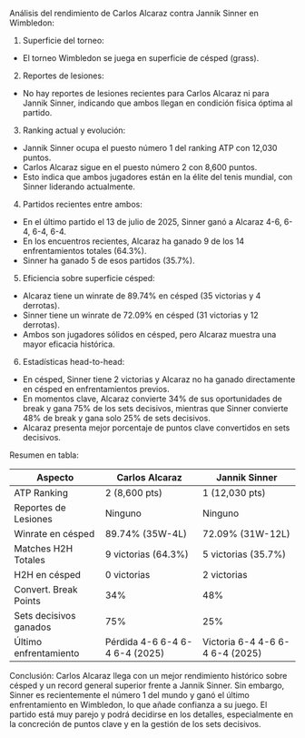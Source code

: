 Análisis del rendimiento de Carlos Alcaraz contra Jannik Sinner en Wimbledon:

1. Superficie del torneo:
- El torneo Wimbledon se juega en superficie de césped (grass).

2. Reportes de lesiones:
- No hay reportes de lesiones recientes para Carlos Alcaraz ni para Jannik Sinner, indicando que ambos llegan en condición física óptima al partido.

3. Ranking actual y evolución:
- Jannik Sinner ocupa el puesto número 1 del ranking ATP con 12,030 puntos.
- Carlos Alcaraz sigue en el puesto número 2 con 8,600 puntos.
- Esto indica que ambos jugadores están en la élite del tenis mundial, con Sinner liderando actualmente.

4. Partidos recientes entre ambos:
- En el último partido el 13 de julio de 2025, Sinner ganó a Alcaraz 4-6, 6-4, 6-4, 6-4.
- En los encuentros recientes, Alcaraz ha ganado 9 de los 14 enfrentamientos totales (64.3%).
- Sinner ha ganado 5 de esos partidos (35.7%).

5. Eficiencia sobre superficie césped:
- Alcaraz tiene un winrate de 89.74% en césped (35 victorias y 4 derrotas).
- Sinner tiene un winrate de 72.09% en césped (31 victorias y 12 derrotas).
- Ambos son jugadores sólidos en césped, pero Alcaraz muestra una mayor eficacia histórica.

6. Estadísticas head-to-head:
- En césped, Sinner tiene 2 victorias y Alcaraz no ha ganado directamente en césped en enfrentamientos previos.
- En momentos clave, Alcaraz convierte 34% de sus oportunidades de break y gana 75% de los sets decisivos, mientras que Sinner convierte 48% de break y gana solo 25% de sets decisivos.
- Alcaraz presenta mejor porcentaje de puntos clave convertidos en sets decisivos.

Resumen en tabla:

| Aspecto                   | Carlos Alcaraz                 | Jannik Sinner                  |
|---------------------------|-------------------------------|-------------------------------|
| ATP Ranking               | 2 (8,600 pts)                 | 1 (12,030 pts)                 |
| Reportes de Lesiones      | Ninguno                      | Ninguno                      |
| Winrate en césped         | 89.74% (35W-4L)              | 72.09% (31W-12L)             |
| Matches H2H Totales       | 9 victorias (64.3%)          | 5 victorias (35.7%)          |
| H2H en césped             | 0 victorias                  | 2 victorias                  |
| Convert. Break Points     | 34%                         | 48%                         |
| Sets decisivos ganados    | 75%                         | 25%                         |
| Último enfrentamiento     | Pérdida 4-6 6-4 6-4 6-4 (2025)| Victoria 6-4 4-6 6-4 6-4 (2025)|

Conclusión:
Carlos Alcaraz llega con un mejor rendimiento histórico sobre césped y un record general superior frente a Jannik Sinner. Sin embargo, Sinner es recientemente el número 1 del mundo y ganó el último enfrentamiento en Wimbledon, lo que añade confianza a su juego. El partido está muy parejo y podrá decidirse en los detalles, especialmente en la concreción de puntos clave y en la gestión de los sets decisivos.